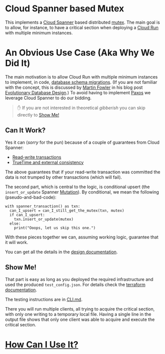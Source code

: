 # Cloud Spanner based Mutex

This implements a [Cloud Spanner](https://cloud.google.com/spanner) based distributed [mutex](https://en.wikipedia.org/wiki/Mutual_exclusion).
The main goal is to allow, for instance, to have a critical section when deploying a [Cloud Run](https://cloud.google.com/run) with multiple minimum instances.

# An Obvious Use Case (Aka Why We Did It)

The main motivation is to allow Cloud Run with multiple minimum instances to implement, in code, [database schema migrations](https://en.wikipedia.org/wiki/Schema_migration).
(If you are not familiar with the concept, this is discussed by [Martin Fowler](https://en.wikipedia.org/wiki/Martin_Fowler_(software_engineer)) in his blog post [Evolutionary Database Design](https://martinfowler.com/articles/evodb.html).)
To avoid having to implement [Paxos](https://people.cs.rutgers.edu/~pxk/417/notes/paxos.html) we leverage Cloud Spanner to do our bidding.

> :hand: If you are not interested in theoretical *gibberish* you can skip directly to [Show Me!](./README.md#show-me)

## Can It Work?

Yes it can (_sorry_ for the pun) because of a couple of guarantees from Cloud Spanner:
* [Read-write transactions](https://cloud.google.com/spanner/docs/transactions#rw_transaction_properties)
* [TrueTime and external consistency](https://cloud.google.com/spanner/docs/true-time-external-consistency)

The above guarantees that if your read-write transaction was committed the data is not trumped by other transactions (which will fail).

The second part, which is central to the logic, is conditional upsert (the ``insert_or_update`` Spanner [Mutation](https://cloud.google.com/spanner/docs/reference/rpc/google.spanner.v1#google.spanner.v1.Mutation)).
By conditional, we mean the following (pseudo-and-bad-code):

```text
with spanner_transaction() as txn:
  can_I_upsert = can_I_still_get_the_mutex(txn, mutex)
  if can_I_upsert:
    txn.insert_or_update(mutex)
  else:
    print("Ooops, let us skip this one.")
```

With these pieces together we can, assuming working logic, guarantee that it will work.

You can get all the details in the [design documentation](./DESIGN.md).

## Show Me!

That part is easy as long as you deployed the required infrastructure and used the produced ``test_config.json``.
For details check the [terraform documentation](./terraform/README.md).

The testing instructions are in [CLI.md](./code/CLI.md).

There you will run multiple clients, all trying to acquire the critical section, with only one writing to a temporary local file.
Having a single line in the output file shows that only one client was able to acquire and execute the critical section.

# [How Can I Use It?](./USAGE.md)
